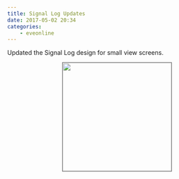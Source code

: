 ```yaml
---
title: Signal Log Updates
date: 2017-05-02 20:34
categories:
    - eveonline
---
```


Updated the Signal Log design for small view screens.

<p style="text-align: center">
<img style="margin: 0 auto; width:250px; border: 1px solid #666;" src="http://i.imgur.com/wxcySTr.png">
</p>